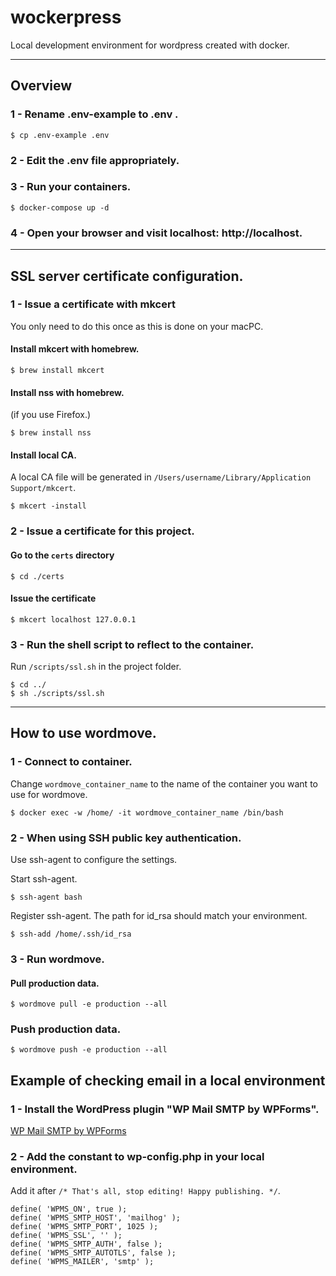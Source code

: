 # wockerpress
Local development environment for wordpress created with docker.

---

## Overview

### 1 - Rename .env-example to .env .
```
$ cp .env-example .env
```

### 2 - Edit the .env file appropriately.

### 3 - Run your containers.
```
$ docker-compose up -d
```

### 4 - Open your browser and visit localhost: http://localhost.


---

## SSL server certificate configuration.

### 1 - Issue a certificate with mkcert

You only need to do this once as this is done on your macPC.

#### Install mkcert with homebrew.
```
$ brew install mkcert
```


#### Install nss with homebrew.
(if you use Firefox.)

```
$ brew install nss
```

#### Install local CA.
A local CA file will be generated in `/Users/username/Library/Application Support/mkcert`.
```
$ mkcert -install
```

### 2 - Issue a certificate for this project.

#### Go to the `certs` directory
```
$ cd ./certs
```

#### Issue the certificate
```
$ mkcert localhost 127.0.0.1
```


### 3 - Run the shell script to reflect to the container.

Run `/scripts/ssl.sh` in the project folder.

```
$ cd ../
$ sh ./scripts/ssl.sh
```

---

## How to use wordmove.

### 1 - Connect to container.

Change `wordmove_container_name` to the name of the container you want to use for wordmove.

```
$ docker exec -w /home/ -it wordmove_container_name /bin/bash
```

### 2 - When using SSH public key authentication.

Use ssh-agent to configure the settings.

Start ssh-agent.
```
$ ssh-agent bash
```

Register ssh-agent.
The path for id_rsa should match your environment.
```
$ ssh-add /home/.ssh/id_rsa
```

### 3 - Run wordmove.

#### Pull production data.
```
$ wordmove pull -e production --all
```

### Push production data.
```
$ wordmove push -e production --all
```

## Example of checking email in a local environment

### 1 - Install the WordPress plugin "WP Mail SMTP by WPForms".

[WP Mail SMTP by WPForms](https://wordpress.org/plugins/wp-mail-smtp/)

### 2 - Add the constant to wp-config.php in your local environment.
Add it after `/* That's all, stop editing! Happy publishing. */`.

```
define( 'WPMS_ON', true );
define( 'WPMS_SMTP_HOST', 'mailhog' );
define( 'WPMS_SMTP_PORT', 1025 );
define( 'WPMS_SSL', '' );
define( 'WPMS_SMTP_AUTH', false );
define( 'WPMS_SMTP_AUTOTLS', false );
define( 'WPMS_MAILER', 'smtp' );
```
